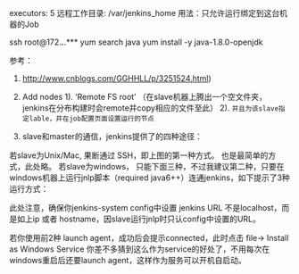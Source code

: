 


executors: 5
远程工作目录: /var/jenkins_home
用法：只允许运行绑定到这台机器的Job

ssh root@172.***.***.***
yum search java
yum install -y java-1.8.0-openjdk

参考：

1. http://www.cnblogs.com/GGHHLL/p/3251524.html)

1. Add nodes 
      1).  ‘Remote FS root’ （在slave机器上腾出一个空文件夹，jenkins在分布构建时会remote并copy相应的文件至此）
      2). `并且为该slave指定lable，并在job配置页面设置运行的节点`
2.  slave和master的通信，jenkins提供了的四种途径：

 若slave为Unix/Mac, 果断通过 SSH，即上图的第一种方式。 也是最简单的方式，此处略。
 若slave为windows， 只能下面三种，不过我建议第二种，只要在windows机器上运行jnlp脚本（required java6++）连通jenkins，如下提示了3种运行方式：

 此处注意，确保你jenkins-system config中设置 jenkins URL 不是localhost，而是如上ip 或者 hostname，因slave运行jnlp时只认config中设置的URL。

若你使用前2种 launch agent，成功后会提示connected，此时点击 file-> Install as Windows Service
你差不多猜到这么作为service的好处了，不用每次在windows重启后还要launch agent，这样作为服务可以开机自启动。

 